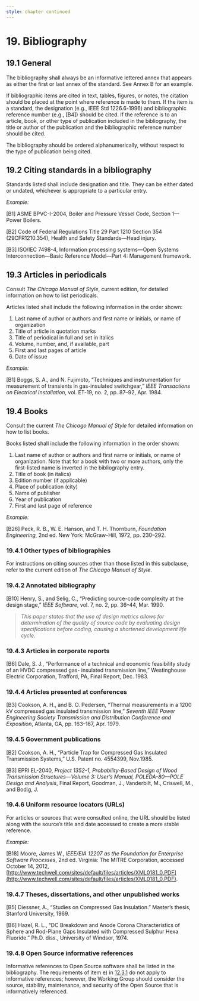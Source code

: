 ```yaml
---
style: chapter continued
---
```


# 19. Bibliography

## 19.1 General

The bibliography shall always be an informative lettered annex that appears as either the first or last annex of the standard. See Annex B for an example.

If bibliographic items are cited in text, tables, figures, or notes, the citation should be placed at the point where reference is made to them. If the item is a standard, the designation (e.g., IEEE Std 1226.6-1996) and bibliographic reference number (e.g., [B4]) should be cited. If the reference is to an article, book, or other type of publication included in the bibliography, the title or author of the publication and the bibliographic reference number should be cited.

The bibliography should be ordered alphanumerically, without respect to the type of publication being cited.

## 19.2 Citing standards in a bibliography

Standards listed shall include designation and title. They can be either dated or undated, whichever is appropriate to a particular entry.

*Example:*

\[B1] ASME BPVC-I-2004, Boiler and Pressure Vessel Code, Section 1—Power Boilers.

\[B2] Code of Federal Regulations Title 29 Part 1210 Section 354 (29CFR1210.354), Health and Safety Standards—Head injury.

\[B3] ISO/IEC 7498-4, Information processing systems—Open Systems Interconnection—Basic Reference Model—Part 4: Management framework.

## 19.3 Articles in periodicals

Consult *The Chicago Manual of Style*, current edition, for detailed information on how to list periodicals.

Articles listed shall include the following information in the order shown:

1. Last name of author or authors and first name or initials, or name of organization
2. Title of article in quotation marks
3. Title of periodical in full and set in italics
4. Volume, number, and, if available, part
5. First and last pages of article
6. Date of issue

*Example:*

\[B1] Boggs, S. A., and N. Fujimoto, “Techniques and instrumentation for measurement of transients in gas-insulated switchgear,” *IEEE Transactions on Electrical Installation*, vol. ET-19, no. 2, pp. 87–92, Apr. 1984.

## 19.4 Books

Consult the current *The Chicago Manual of Style* for detailed information on how to list books.

Books listed shall include the following information in the order shown:

1. Last name of author or authors and first name or initials, or name of organization. Note that for a book with two or more authors, only the first-listed name is inverted in the bibliography entry.
2. Title of book (in italics)
3. Edition number (if applicable)
4. Place of publication (city)
5. Name of publisher
6. Year of publication
7. First and last page of reference

*Example:*

\[B26] Peck, R. B., W. E. Hanson, and T. H. Thornburn, *Foundation Engineering*, 2nd ed. New York: McGraw-Hill, 1972, pp. 230–292.

### 19.4.1 Other types of bibliographies

For instructions on citing sources other than those listed in this subclause, refer to the current edition of *The Chicago Manual of Style*.

### 19.4.2 Annotated bibliography

\[B10] Henry, S., and Selig, C., “Predicting source-code complexity at the design stage,” *IEEE Software*, vol. 7, no. 2, pp. 36–44, Mar. 1990.

> *This paper states that the use of design metrics allows for determination of the quality of source code by evaluating design specifications before coding, causing a shortened development life cycle.*

### 19.4.3 Articles in corporate reports

\[B6] Dale, S. J., “Performance of a technical and economic feasibility study of an HVDC compressed gas- insulated transmission line,” Westinghouse Electric Corporation, Trafford, PA, Final Report, Dec. 1983.

### 19.4.4 Articles presented at conferences

\[B3] Cookson, A. H., and B. O. Pedersen, “Thermal measurements in a 1200 kV compressed gas insulated transmission line,” *Seventh IEEE Power Engineering Society Transmission and Distribution Conference and Exposition*, Atlanta, GA, pp. 163–167, Apr. 1979.

### 19.4.5 Government publications

\[B2] Cookson, A. H., “Particle Trap for Compressed Gas Insulated Transmission Systems,” U.S. Patent no. 4554399, Nov.1985.

\[B3] EPRI EL-2040, *Project 1352-1, Probability-Based Design of Wood Transmission Structures—Volume 3: User’s Manual, POLEDA-80—POLE Design and Analysis*, Final Report, Goodman, J., Vanderbilt, M., Criswell, M., and Bodig, J.

### 19.4.6 Uniform resource locators (URLs)

For articles or sources that were consulted online, the URL should be listed along with the source’s title and date accessed to create a more stable reference.

*Example:*

\[B18] Moore, James W., *IEEE/EIA 12207 as the Foundation for Enterprise Software Processes*, 2nd ed. Virginia: The MITRE Corporation, accessed October 14, 2012, [http://www.techwell.com/sites/default/files/articles/XML0181_0.PDF](http://www.techwell.com/sites/default/files/articles/XML0181_0.PDF).

### 19.4.7 Theses, dissertations, and other unpublished works

\[B5] Diessner, A., “Studies on Compressed Gas Insulation.” Master’s thesis, Stanford University, 1969.

\[B6] Hazel, R. L., “DC Breakdown and Anode Corona Characteristics of Sphere and Rod-Plane Gaps Insulated with Compressed Sulphur Hexa Fluoride.” Ph.D. diss., University of Windsor, 1974.

### 19.4.8 Open Source informative references

Informative references to Open Source software shall be listed in the bibliography. The requirements of item e) in [12.3.1](12.html#1231-what-is-a-normative-reference) do not apply to informative references; however, the Working Group should consider the source, stability, maintenance, and security of the Open Source that is informatively referenced.

